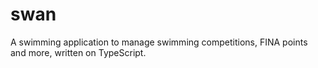 # swan
A swimming application to manage swimming competitions, FINA points and more, written on TypeScript.
